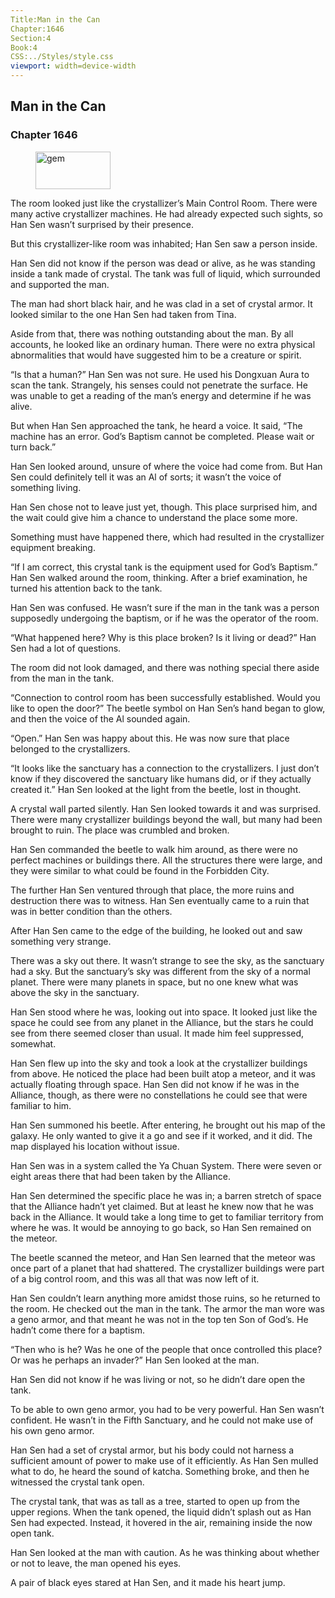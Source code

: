 ```yaml
---
Title:Man in the Can 
Chapter:1646 
Section:4 
Book:4 
CSS:../Styles/style.css 
viewport: width=device-width
---
```

  
## Man in the Can
### Chapter 1646
  
<figure>
	<img src="../Images/gem.gif" alt="gem" id="gem" width="120" height="60" />
</figure>
  

  
The room looked just like the crystallizer’s Main Control Room. There were many active crystallizer machines. He had already expected such sights, so Han Sen wasn’t surprised by their presence.

But this crystallizer-like room was inhabited; Han Sen saw a person inside.

Han Sen did not know if the person was dead or alive, as he was standing inside a tank made of crystal. The tank was full of liquid, which surrounded and supported the man.

The man had short black hair, and he was clad in a set of crystal armor. It looked similar to the one Han Sen had taken from Tina.

Aside from that, there was nothing outstanding about the man. By all accounts, he looked like an ordinary human. There were no extra physical abnormalities that would have suggested him to be a creature or spirit.

“Is that a human?” Han Sen was not sure. He used his Dongxuan Aura to scan the tank. Strangely, his senses could not penetrate the surface. He was unable to get a reading of the man’s energy and determine if he was alive.

But when Han Sen approached the tank, he heard a voice. It said, “The machine has an error. God’s Baptism cannot be completed. Please wait or turn back.”

Han Sen looked around, unsure of where the voice had come from. But Han Sen could definitely tell it was an Al of sorts; it wasn’t the voice of something living.

Han Sen chose not to leave just yet, though. This place surprised him, and the wait could give him a chance to understand the place some more.

Something must have happened there, which had resulted in the crystallizer equipment breaking.

“If I am correct, this crystal tank is the equipment used for God’s Baptism.” Han Sen walked around the room, thinking. After a brief examination, he turned his attention back to the tank.

Han Sen was confused. He wasn’t sure if the man in the tank was a person supposedly undergoing the baptism, or if he was the operator of the room.

“What happened here? Why is this place broken? Is it living or dead?” Han Sen had a lot of questions.

The room did not look damaged, and there was nothing special there aside from the man in the tank.

“Connection to control room has been successfully established. Would you like to open the door?” The beetle symbol on Han Sen’s hand began to glow, and then the voice of the Al sounded again.

“Open.” Han Sen was happy about this. He was now sure that place belonged to the crystallizers.

“It looks like the sanctuary has a connection to the crystallizers. I just don’t know if they discovered the sanctuary like humans did, or if they actually created it.” Han Sen looked at the light from the beetle, lost in thought.

A crystal wall parted silently. Han Sen looked towards it and was surprised. There were many crystallizer buildings beyond the wall, but many had been brought to ruin. The place was crumbled and broken.

Han Sen commanded the beetle to walk him around, as there were no perfect machines or buildings there. All the structures there were large, and they were similar to what could be found in the Forbidden City.

The further Han Sen ventured through that place, the more ruins and destruction there was to witness. Han Sen eventually came to a ruin that was in better condition than the others.

After Han Sen came to the edge of the building, he looked out and saw something very strange.

There was a sky out there. It wasn’t strange to see the sky, as the sanctuary had a sky. But the sanctuary’s sky was different from the sky of a normal planet. There were many planets in space, but no one knew what was above the sky in the sanctuary.

Han Sen stood where he was, looking out into space. It looked just like the space he could see from any planet in the Alliance, but the stars he could see from there seemed closer than usual. It made him feel suppressed, somewhat.

Han Sen flew up into the sky and took a look at the crystallizer buildings from above. He noticed the place had been built atop a meteor, and it was actually floating through space. Han Sen did not know if he was in the Alliance, though, as there were no constellations he could see that were familiar to him.

Han Sen summoned his beetle. After entering, he brought out his map of the galaxy. He only wanted to give it a go and see if it worked, and it did. The map displayed his location without issue.

Han Sen was in a system called the Ya Chuan System. There were seven or eight areas there that had been taken by the Alliance.

Han Sen determined the specific place he was in; a barren stretch of space that the Alliance hadn’t yet claimed. But at least he knew now that he was back in the Alliance. It would take a long time to get to familiar territory from where he was. It would be annoying to go back, so Han Sen remained on the meteor.

The beetle scanned the meteor, and Han Sen learned that the meteor was once part of a planet that had shattered. The crystallizer buildings were part of a big control room, and this was all that was now left of it.

Han Sen couldn’t learn anything more amidst those ruins, so he returned to the room. He checked out the man in the tank. The armor the man wore was a geno armor, and that meant he was not in the top ten Son of God’s. He hadn’t come there for a baptism.

“Then who is he? Was he one of the people that once controlled this place? Or was he perhaps an invader?” Han Sen looked at the man.

Han Sen did not know if he was living or not, so he didn’t dare open the tank.

To be able to own geno armor, you had to be very powerful. Han Sen wasn’t confident. He wasn’t in the Fifth Sanctuary, and he could not make use of his own geno armor.

Han Sen had a set of crystal armor, but his body could not harness a sufficient amount of power to make use of it efficiently. As Han Sen mulled what to do, he heard the sound of katcha. Something broke, and then he witnessed the crystal tank open.

The crystal tank, that was as tall as a tree, started to open up from the upper regions. When the tank opened, the liquid didn’t splash out as Han Sen had expected. Instead, it hovered in the air, remaining inside the now open tank.

Han Sen looked at the man with caution. As he was thinking about whether or not to leave, the man opened his eyes.

A pair of black eyes stared at Han Sen, and it made his heart jump.
